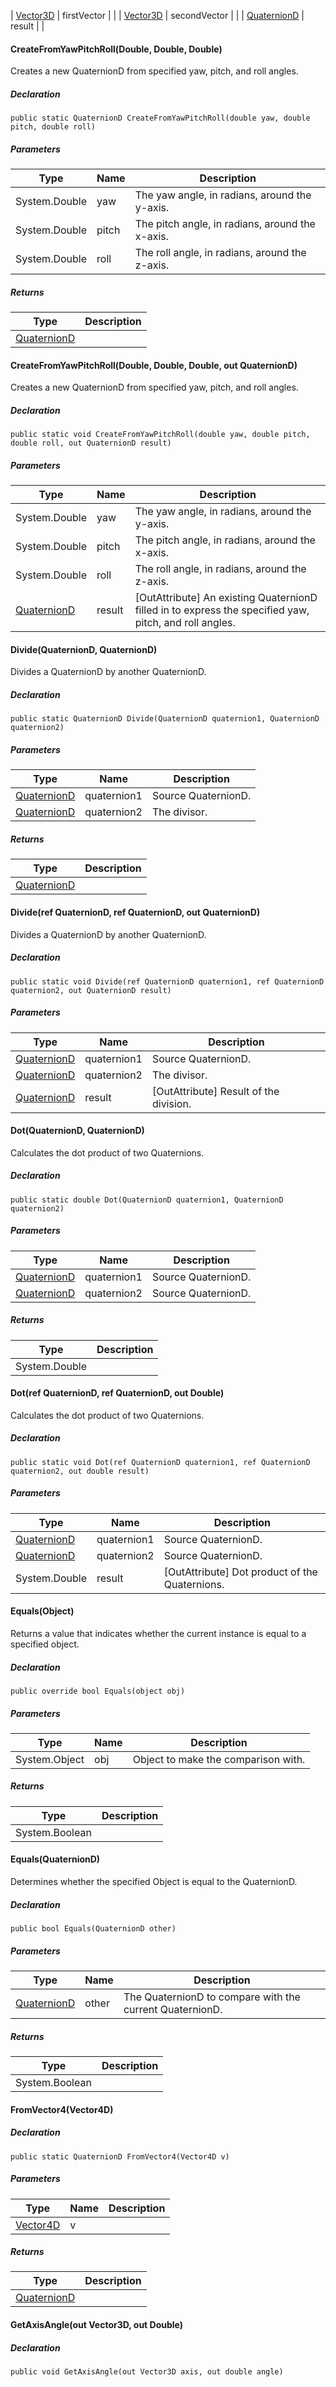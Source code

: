 | [Vector3D](https://keensoftwarehouse.github.io/SpaceEngineersModAPI/api/VRageMath.Vector3D.html) | firstVector |     |
| [Vector3D](https://keensoftwarehouse.github.io/SpaceEngineersModAPI/api/VRageMath.Vector3D.html) | secondVector |     |
| [QuaternionD](https://keensoftwarehouse.github.io/SpaceEngineersModAPI/api/VRageMath.QuaternionD.html) | result |     |

#### CreateFromYawPitchRoll(Double, Double, Double)

Creates a new QuaternionD from specified yaw, pitch, and roll angles.

##### Declaration

```
public static QuaternionD CreateFromYawPitchRoll(double yaw, double pitch, double roll)
```

##### Parameters

| Type | Name | Description |
| --- | --- | --- |
| System.Double | yaw | The yaw angle, in radians, around the y-axis. |
| System.Double | pitch | The pitch angle, in radians, around the x-axis. |
| System.Double | roll | The roll angle, in radians, around the z-axis. |

##### Returns

| Type | Description |
| --- | --- |
| [QuaternionD](https://keensoftwarehouse.github.io/SpaceEngineersModAPI/api/VRageMath.QuaternionD.html) |     |

#### CreateFromYawPitchRoll(Double, Double, Double, out QuaternionD)

Creates a new QuaternionD from specified yaw, pitch, and roll angles.

##### Declaration

```
public static void CreateFromYawPitchRoll(double yaw, double pitch, double roll, out QuaternionD result)
```

##### Parameters

| Type | Name | Description |
| --- | --- | --- |
| System.Double | yaw | The yaw angle, in radians, around the y-axis. |
| System.Double | pitch | The pitch angle, in radians, around the x-axis. |
| System.Double | roll | The roll angle, in radians, around the z-axis. |
| [QuaternionD](https://keensoftwarehouse.github.io/SpaceEngineersModAPI/api/VRageMath.QuaternionD.html) | result | \[OutAttribute\] An existing QuaternionD filled in to express the specified yaw, pitch, and roll angles. |

#### Divide(QuaternionD, QuaternionD)

Divides a QuaternionD by another QuaternionD.

##### Declaration

```
public static QuaternionD Divide(QuaternionD quaternion1, QuaternionD quaternion2)
```

##### Parameters

| Type | Name | Description |
| --- | --- | --- |
| [QuaternionD](https://keensoftwarehouse.github.io/SpaceEngineersModAPI/api/VRageMath.QuaternionD.html) | quaternion1 | Source QuaternionD. |
| [QuaternionD](https://keensoftwarehouse.github.io/SpaceEngineersModAPI/api/VRageMath.QuaternionD.html) | quaternion2 | The divisor. |

##### Returns

| Type | Description |
| --- | --- |
| [QuaternionD](https://keensoftwarehouse.github.io/SpaceEngineersModAPI/api/VRageMath.QuaternionD.html) |     |

#### Divide(ref QuaternionD, ref QuaternionD, out QuaternionD)

Divides a QuaternionD by another QuaternionD.

##### Declaration

```
public static void Divide(ref QuaternionD quaternion1, ref QuaternionD quaternion2, out QuaternionD result)
```

##### Parameters

| Type | Name | Description |
| --- | --- | --- |
| [QuaternionD](https://keensoftwarehouse.github.io/SpaceEngineersModAPI/api/VRageMath.QuaternionD.html) | quaternion1 | Source QuaternionD. |
| [QuaternionD](https://keensoftwarehouse.github.io/SpaceEngineersModAPI/api/VRageMath.QuaternionD.html) | quaternion2 | The divisor. |
| [QuaternionD](https://keensoftwarehouse.github.io/SpaceEngineersModAPI/api/VRageMath.QuaternionD.html) | result | \[OutAttribute\] Result of the division. |

#### Dot(QuaternionD, QuaternionD)

Calculates the dot product of two Quaternions.

##### Declaration

```
public static double Dot(QuaternionD quaternion1, QuaternionD quaternion2)
```

##### Parameters

| Type | Name | Description |
| --- | --- | --- |
| [QuaternionD](https://keensoftwarehouse.github.io/SpaceEngineersModAPI/api/VRageMath.QuaternionD.html) | quaternion1 | Source QuaternionD. |
| [QuaternionD](https://keensoftwarehouse.github.io/SpaceEngineersModAPI/api/VRageMath.QuaternionD.html) | quaternion2 | Source QuaternionD. |

##### Returns

| Type | Description |
| --- | --- |
| System.Double |     |

#### Dot(ref QuaternionD, ref QuaternionD, out Double)

Calculates the dot product of two Quaternions.

##### Declaration

```
public static void Dot(ref QuaternionD quaternion1, ref QuaternionD quaternion2, out double result)
```

##### Parameters

| Type | Name | Description |
| --- | --- | --- |
| [QuaternionD](https://keensoftwarehouse.github.io/SpaceEngineersModAPI/api/VRageMath.QuaternionD.html) | quaternion1 | Source QuaternionD. |
| [QuaternionD](https://keensoftwarehouse.github.io/SpaceEngineersModAPI/api/VRageMath.QuaternionD.html) | quaternion2 | Source QuaternionD. |
| System.Double | result | \[OutAttribute\] Dot product of the Quaternions. |

#### Equals(Object)

Returns a value that indicates whether the current instance is equal to a specified object.

##### Declaration

```
public override bool Equals(object obj)
```

##### Parameters

| Type | Name | Description |
| --- | --- | --- |
| System.Object | obj | Object to make the comparison with. |

##### Returns

| Type | Description |
| --- | --- |
| System.Boolean |     |

#### Equals(QuaternionD)

Determines whether the specified Object is equal to the QuaternionD.

##### Declaration

```
public bool Equals(QuaternionD other)
```

##### Parameters

| Type | Name | Description |
| --- | --- | --- |
| [QuaternionD](https://keensoftwarehouse.github.io/SpaceEngineersModAPI/api/VRageMath.QuaternionD.html) | other | The QuaternionD to compare with the current QuaternionD. |

##### Returns

| Type | Description |
| --- | --- |
| System.Boolean |     |

#### FromVector4(Vector4D)

##### Declaration

```
public static QuaternionD FromVector4(Vector4D v)
```

##### Parameters

| Type | Name | Description |
| --- | --- | --- |
| [Vector4D](https://keensoftwarehouse.github.io/SpaceEngineersModAPI/api/VRageMath.Vector4D.html) | v   |     |

##### Returns

| Type | Description |
| --- | --- |
| [QuaternionD](https://keensoftwarehouse.github.io/SpaceEngineersModAPI/api/VRageMath.QuaternionD.html) |     |

#### GetAxisAngle(out Vector3D, out Double)

##### Declaration

```
public void GetAxisAngle(out Vector3D axis, out double angle)
```
